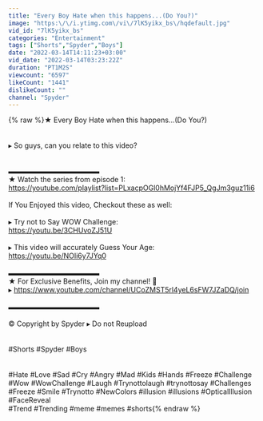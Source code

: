```yaml
---
title: "Every Boy Hate when this happens...(Do You?)"
image: "https:\/\/i.ytimg.com\/vi\/7lK5yikx_bs\/hqdefault.jpg"
vid_id: "7lK5yikx_bs"
categories: "Entertainment"
tags: ["Shorts","Spyder","Boys"]
date: "2022-03-14T14:11:23+03:00"
vid_date: "2022-03-14T03:23:22Z"
duration: "PT1M2S"
viewcount: "6597"
likeCount: "1441"
dislikeCount: ""
channel: "Spyder"
---
```

{% raw %}★ Every Boy Hate when this happens...(Do You?)<br /><br /><br />▸ So guys, can you relate to this video?<br /><br /><br />▬▬▬▬▬▬▬▬▬▬▬▬▬<br />★ Watch the series from episode 1:<br /><a rel="nofollow" target="blank" href="https://youtube.com/playlist?list=PLxacpOGl0hMojYf4FJP5_QgJm3guz11i6">https://youtube.com/playlist?list=PLxacpOGl0hMojYf4FJP5_QgJm3guz11i6</a><br /><br />If You Enjoyed this video, Checkout these as well:<br /><br />▸ Try not to Say WOW Challenge:<br /><a rel="nofollow" target="blank" href="https://youtu.be/3CHUvoZJ51U">https://youtu.be/3CHUvoZJ51U</a><br /><br />▸ This video will accurately Guess Your Age:<br /><a rel="nofollow" target="blank" href="https://youtu.be/NOIi6y7JYq0">https://youtu.be/NOIi6y7JYq0</a><br /><br />▬▬▬▬▬▬▬▬▬▬▬▬▬<br />★ For Exclusive Benefits, Join my channel! 💪<br />▸ <a rel="nofollow" target="blank" href="https://www.youtube.com/channel/UCoZMST5rl4yeL6sFW7JZaDQ/join">https://www.youtube.com/channel/UCoZMST5rl4yeL6sFW7JZaDQ/join</a><br /><br />▬▬▬▬▬▬▬▬▬▬▬▬▬<br /><br />© Copyright by Spyder ▸ Do not Reupload<br /><br /><br />#Shorts #Spyder #Boys<br /><br /><br />#Hate #Love #Sad #Cry #Angry #Mad #Kids #Hands #Freeze #Challenge #Wow #WowChallenge #Laugh #Trynottolaugh #trynottosay #Challenges #Freeze #Smile #Trynotto #NewColors #illusion #illusions #OpticalIllusion #FaceReveal<br />#Trend #Trending #meme #memes #shorts{% endraw %}
